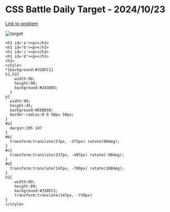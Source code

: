 # CSS Battle Daily Target - 2024/10/23

[Link to problem](https://cssbattle.dev/play/X7yVcJZs2sbHQ7GciXqa)

![target](https://firebasestorage.googleapis.com/v0/b/cssbattleapp.appspot.com/o/user%2Fe6YbeBahWNPT7VpE2rE2p85byxa2%2Ftargets%2Ftarget_0Vr9Mma.png?alt=media)



```
<h1 id='a'><p></h1>
<h1 id='b'><p></h1>
<h1 id='c'><p></h1>
<h1 id='d'><p></h1>
<h2>
<style>
*{background:#328FC1}
h1,h2{
    width:90;
    height:90;
    background:#243D83;
  }
p{
  width:90;
  height:45;
  background:#EEB850;
  border-radius:0 0 50px 50px;
}
#a{
  margin:195 147
}
#b{
  transform:translate(57px, -375px) rotate(90deg);
}
#c{
  transform:translate(237px, -497px) rotate(-90deg);
}
#d{
  transform:translate(147px, -709px) rotate(180deg);
}
h2{
    width:89;
    height:89;
    background:#328FC1;
    transform:translate(147px, -730px)
}
</style>
```